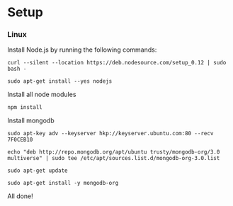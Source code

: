 # Setup
### Linux

Install Node.js by running the following commands:

  `curl --silent --location https://deb.nodesource.com/setup_0.12 | sudo bash -`
 
  `sudo apt-get install --yes nodejs`

Install all node modules

  `npm install`

Install mongodb

  `sudo apt-key adv --keyserver hkp://keyserver.ubuntu.com:80 --recv 7F0CEB10`
  
  `echo "deb http://repo.mongodb.org/apt/ubuntu trusty/mongodb-org/3.0 multiverse" | sudo tee /etc/apt/sources.list.d/mongodb-org-3.0.list`
  
  `sudo apt-get update`
  
  `sudo apt-get install -y mongodb-org`
  
All done!
